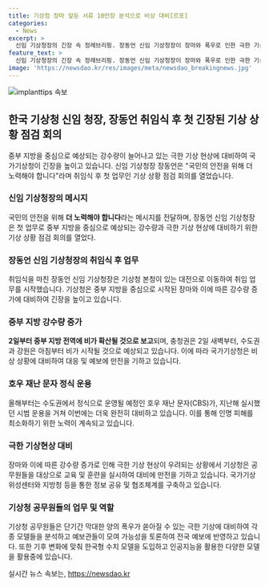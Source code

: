 ```yaml
---
title: 기상청 장마 앞둔 서류 10만장 분석으로 비상 대비[르포]
categories:
  - News
excerpt: >
  신임 기상청장의 긴장 속 정례브리핑. 장동언 신임 기상청장이 장마와 폭우로 인한 극한 기상에 대비해 국민 안전을 위해 더 노력해야 한다고 강조했다. 2일부터 중부 지방에 이어 전역으로 확산되는 예상 비에 대비하고 있는 기상청은 장마기간 동안 매일 상황을 점검해 국가기상위성센터, 항공기상청 등으로부터 상황을 공유하고 있다. 장마에 대비하기 위해 정례 회의에서는 극한기상 대비를 위해 다양한 모델을 활용하고 있으며, 국민의 안전을 위해 신뢰할 수 있는 예보를 제공하기 위해 노력하고 있다.
feature_text: >
  신임 기상청장의 긴장 속 정례브리핑. 장동언 신임 기상청장이 장마와 폭우로 인한 극한 기상에 대비해 국민 안전을 위해 더 노력해야 한다고 강조했다. 2일부터 중부 지방에 이어 전역으로 확산되는 예상 비에 대비하고 있는 기상청은 장마기간 동안 매일 상황을 점검해 국가기상위성센터, 항공기상청 등으로부터 상황을 공유하고 있다. 장마에 대비하기 위해 정례 회의에서는 극한기상 대비를 위해 다양한 모델을 활용하고 있으며, 국민의 안전을 위해 신뢰할 수 있는 예보를 제공하기 위해 노력하고 있다.
image: 'https://newsdao.kr/res/images/meta/newsdao_breakingnews.jpg'
---
```


<p><img src="https://newsdao.kr/res/images/meta/newsdao_breakingnews.jpg" alt="implanttips 속보" /></p>

<h2 data-ke-size="size26">한국 기상청 신임 청장, 장동언 취임식 후 첫 긴장된 기상 상황 점검 회의</h2>

<p data-ke-size="size16">중부 지방을 중심으로 예상되는 강수량이 늘어나고 있는 극한 기상 현상에 대비하여 국가기상청이 긴장을 높이고 있습니다. 신임 기상청장 장동언은 "국민의 안전을 위해 더 노력해야 합니다"라며 취임식 후 첫 업무인 기상 상황 점검 회의를 열었습니다.</p>

<h3>신임 기상청장의 메시지</h3>

<p data-ke-size="size16">국민의 안전을 위해 <b>더 노력해야 합니다</b>라는 메시지를 전달하며, 장동언 신임 기상청장은 첫 업무로 중부 지방을 중심으로 예상되는 강수량과 극한 기상 현상에 대비하기 위한 기상 상황 점검 회의를 열었다.</p>

<h3>장동언 신임 기상청장의 취임식 후 업무</h3>

<p data-ke-size="size16">취임식을 마친 장동언 신임 기상청장은 기상청 본청이 있는 대전으로 이동하여 취임 업무를 시작했습니다. 기상청은 중부 지방을 중심으로 시작된 장마와 이에 따른 강수량 증가에 대비하여 긴장을 높이고 있습니다.</p>

<h3>중부 지방 강수량 증가</h3>

<p data-ke-size="size16"><b>2일부터 중부 지방 전역에 비가 확산될 것으로 보고</b>되며, 충청권은 2일 새벽부터, 수도권과 강원은 아침부터 비가 시작될 것으로 예상되고 있습니다. 이에 따라 국가기상청은 비상 상황에 대비하여 대응 및 예보에 만전을 기하고 있습니다.</p>

<h3>호우 재난 문자 정식 운용</h3>

<p data-ke-size="size16">올해부터는 수도권에서 정식으로 운영될 예정인 호우 재난 문자(CBS)가, 지난해 실시했던 시범 운용을 거쳐 이번에는 더욱 완전히 대비하고 있습니다. 이를 통해 인명 피해를 최소화하기 위한 노력이 계속되고 있습니다.</p>

<h3>극한 기상현상 대비</h3>

<p data-ke-size="size16">장마와 이에 따른 강수량 증가로 인해 극한 기상 현상이 우려되는 상황에서 기상청은 공무원들을 대상으로 교육 및 훈련을 실시하여 대비에 만전을 기하고 있습니다. 국가기상위성센터와 지방청 등을 통한 정보 공유 및 협조체계를 구축하고 있습니다.</p>

<h3>기상청 공무원들의 업무 및 역할</h3>

<p data-ke-size="size16">기상청 공무원들은 단기간 막대한 양의 폭우가 쏟아질 수 있는 극한 기상에 대비하여 각종 모델들을 분석하고 예보관들이 모여 가능성을 토론하여 전국 예보에 반영하고 있습니다. 또한 기후 변화에 맞춰 한국형 수치 모델을 도입하고 인공지능을 활용한 다양한 모델을 활용중에 있습니다.</p>
실시간 뉴스 속보는, <a href="https://newsdao.kr" rel="dofollow">https://newsdao.kr</a>


